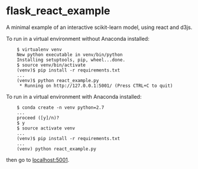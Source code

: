 flask_react_example
=====================

A minimal example of an interactive scikit-learn model, using react and d3js.  

To run in a virtual environment without Anaconda installed:

```
	$ virtualenv venv
	New python executable in venv/bin/python
	Installing setuptools, pip, wheel...done.
	$ source venv/bin/activate
	(venv)$ pip install -r requirements.txt 
	...
	(venv)$ python react_example.py 
	 * Running on http://127.0.0.1:5001/ (Press CTRL+C to quit)
```

To run in a virtual environment with Anaconda installed:
 
```
	$ conda create -n venv python=2.7
	...
	proceed ([y]/n)? 
	$ y
	$ source activate venv
	...
	(venv)$ pip install -r requirements.txt
	...
	(venv) python react_example.py

```
then go to [localhost:5001](http://localhost:5001/).  